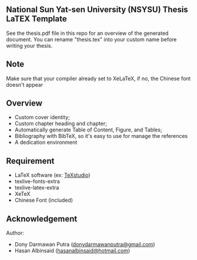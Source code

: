 ## National Sun Yat-sen University (NSYSU) Thesis LaTEX Template
See the thesis.pdf file in this repo for an overview of the generated document. You can rename "thesis.tex" into your custom name before writing your thesis.

## Note
Make sure that your compiler already set to XeLaTeX, if no, the Chinese font doesn't appear

## Overview
- Custom cover identity;
- Custom chapter heading and chapter;
- Automatically generate Table of Content, Figure, and Tables;
- Bibliography with BibTeX, so it's easy to use for manage the references
- A dedication environment

## Requirement
- LaTeX software (ex: [TeXstudio](https://www.texstudio.org/))
- texlive-fonts-extra 
- texlive-latex-extra
- XeTeX
- Chinese Font  (included)

## Acknowledgement
Author:
* Dony Darmawan Putra (donydarmawanputra@gmail.com) 
* Hasan Albinsaid (hasanalbinsaid@hotmail.com)
